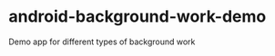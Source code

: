 android-background-work-demo
============================

Demo app for different types of background work
